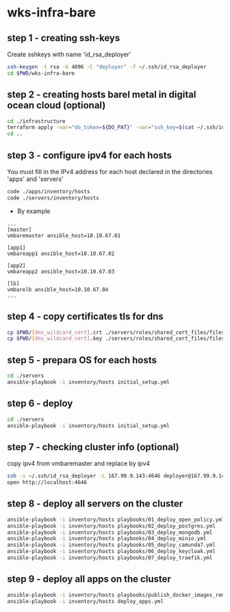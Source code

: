 # wks-infra-bare

## step 1 - creating ssh-keys

Create sshkeys with name 'id_rsa_deployer'

```bash
ssh-keygen -t rsa -b 4096 -C "deployer" -f ~/.ssh/id_rsa_deployer
cd $PWD/wks-infra-bare
```

## step 2 - creating hosts barel metal in digital ocean cloud (optional)

```bash
cd ./infrastructure
terraform apply -var="do_token=${DO_PAT}" -var="ssh_key=$(cat ~/.ssh/id_rsa_deployer.pub)"
cd ..
```

## step 3 - configure ipv4 for each hosts

You must fill in the IPv4 address for each host declared in the directories 'apps' and 'servers'

```bash
code ./apps/inventory/hosts
code ./servers/inventory/hosts
```

* By example
```ansible
...
[master]
vmbaremaster ansible_host=10.10.67.01

[app1]
vmbareapp1 ansible_host=10.10.67.02

[app2]
vmbareapp2 ansible_host=10.10.67.03

[lb]
vmbarelb ansible_host=10.10.67.04
...
```

## step 4 - copy certificates tls for dns

```bash
cp $PWD/[dns_wildcard_cert].crt ./servers/roles/shared_cert_files/files
cp $PWD/[dns_wildcard_cert].key ./servers/roles/shared_cert_files/files
```

## step 5 - prepara OS for each hosts

```bash
cd ./servers
ansible-playbook -i inventory/hosts initial_setup.yml
```

## step 6 - deploy

```bash
cd ./servers
ansible-playbook -i inventory/hosts initial_setup.yml
```

## step 7 - checking cluster info (optional)

copy ipv4 from vmbaremaster and replace by ipv4

```bash
ssh -i ~/.ssh/id_rsa_deployer -L 167.99.9.143:4646 deployer@167.99.9.143
open http://localhost:4646
```

## step 8 - deploy all servers on the cluster

```bash
ansible-playbook -i inventory/hosts playbooks/01_deploy_open_policy.yml
ansible-playbook -i inventory/hosts playbooks/02_deploy_postgres.yml
ansible-playbook -i inventory/hosts playbooks/03_deploy_mongodb.yml
ansible-playbook -i inventory/hosts playbooks/04_deploy_minio.yml
ansible-playbook -i inventory/hosts playbooks/05_deploy_camunda7.yml
ansible-playbook -i inventory/hosts playbooks/06_deploy_keycloak.yml
ansible-playbook -i inventory/hosts playbooks/07_deploy_traefik.yml
```

## step 9 - deploy all apps on the cluster

```bash
ansible-playbook -i inventory/hosts playbooks/publish_docker_images_remote_host.yml
ansible-playbook -i inventory/hosts deploy_apps.yml
```